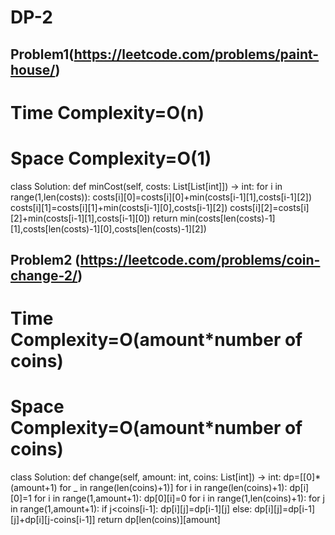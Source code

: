 # DP-2

## Problem1(https://leetcode.com/problems/paint-house/)
# Time Complexity=O(n)
# Space Complexity=O(1)
 class Solution:
    def minCost(self, costs: List[List[int]]) -> int:
        for i in range(1,len(costs)):
            costs[i][0]=costs[i][0]+min(costs[i-1][1],costs[i-1][2])
            costs[i][1]=costs[i][1]+min(costs[i-1][0],costs[i-1][2])
            costs[i][2]=costs[i][2]+min(costs[i-1][1],costs[i-1][0])
        return min(costs[len(costs)-1][1],costs[len(costs)-1][0],costs[len(costs)-1][2])
                        

## Problem2 (https://leetcode.com/problems/coin-change-2/)
# Time Complexity=O(amount*number of coins)
# Space Complexity=O(amount*number of coins)
class Solution:
    def change(self, amount: int, coins: List[int]) -> int:
        dp=[[0]*(amount+1) for _ in range(len(coins)+1)]
        for i in range(len(coins)+1):
            dp[i][0]=1
        for i in range(1,amount+1):
            dp[0][i]=0
        for i in range(1,len(coins)+1):
            for j in range(1,amount+1):
                if j<coins[i-1]:
                    dp[i][j]=dp[i-1][j]
                else:
                    dp[i][j]=dp[i-1][j]+dp[i][j-coins[i-1]]
        return dp[len(coins)][amount] 